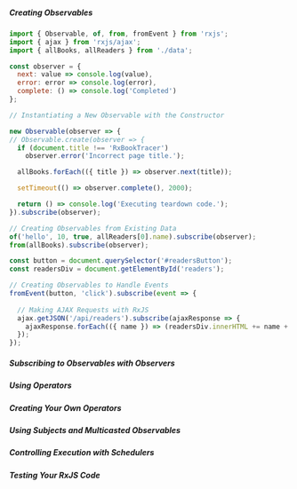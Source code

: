 ##### Creating Observables
```javascript
import { Observable, of, from, fromEvent } from 'rxjs';
import { ajax } from 'rxjs/ajax';
import { allBooks, allReaders } from './data';

const observer = {
  next: value => console.log(value),
  error: error => console.log(error),
  complete: () => console.log('Completed')
};

// Instantiating a New Observable with the Constructor

new Observable(observer => {
// Observable.create(observer => {
  if (document.title !== 'RxBookTracer')
    observer.error('Incorrect page title.');

  allBooks.forEach(({ title }) => observer.next(title));

  setTimeout(() => observer.complete(), 2000);

  return () => console.log('Executing teardown code.');
}).subscribe(observer);

// Creating Observables from Existing Data
of('hello', 10, true, allReaders[0].name).subscribe(observer);
from(allBooks).subscribe(observer);

const button = document.querySelector('#readersButton');
const readersDiv = document.getElementById('readers');

// Creating Observables to Handle Events
fromEvent(button, 'click').subscribe(event => {
  
  // Making AJAX Requests with RxJS
  ajax.getJSON('/api/readers').subscribe(ajaxResponse => {
    ajaxResponse.forEach(({ name }) => (readersDiv.innerHTML += name + '<br>'));
  });
});
```

##### Subscribing to Observables with Observers

##### Using Operators

##### Creating Your Own Operators

##### Using Subjects and Multicasted Observables

##### Controlling Execution with Schedulers

##### Testing Your RxJS Code

